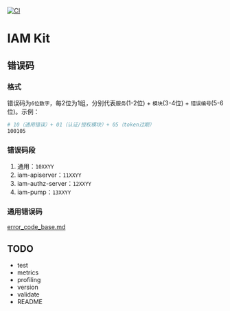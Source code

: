 [![CI](https://github.com/che-kwas/iam-kit/actions/workflows/ci.yaml/badge.svg?branch=main)](https://github.com/che-kwas/iam-kit/actions/workflows/ci.yaml)

# IAM Kit

## 错误码

### 格式

错误码为`6位数字`，每2位为1组，分别代表`服务`(1-2位) + `模块`(3-4位) + `错误编号`(5-6位)。示例：

```sh
# 10（通用错误）+ 01（认证/授权模块）+ 05（token过期）
100105
```

### 错误码段

1. 通用：`10XXYY`
2. iam-apiserver：`11XXYY`
3. iam-authz-server：`12XXYY`
4. iam-pump：`13XXYY`

### 通用错误码

[error_code_base.md](error_code_base.md)

## TODO

- test
- metrics
- profiling
- version
- validate
- README
